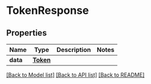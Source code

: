 # TokenResponse

## Properties
Name | Type | Description | Notes
------------ | ------------- | ------------- | -------------
**data** | [**Token**](Token.md) |  | 

[[Back to Model list]](../README.md#documentation-for-models) [[Back to API list]](../README.md#documentation-for-api-endpoints) [[Back to README]](../README.md)

